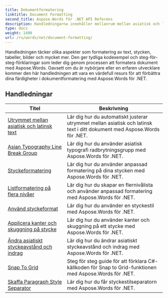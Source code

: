 ```yaml
---
title: Dokumentformatering
linktitle: Document Formatting
second_title: Aspose.Words för .NET API Referens
description: Handledningarna innehåller mellanrum mellan asiatisk och latinsk text, asiatisk typografi radbrytningsgrupp, styckeformatering, listformatering på flera nivåer och tillämpa styckestil.
type: docs
weight: 1490
url: /ru/words/net/document-formatting/
---
```


Handledningen täcker olika aspekter som formatering av text, stycken, tabeller, bilder och mycket mer. Den ger tydliga kodexempel och steg-för-steg-förklaringar som leder dig genom processen att formatera dokument med Aspose.Words. Oavsett om du är nybörjare eller en erfaren utvecklare kommer den här handledningen att vara en värdefull resurs för att förbättra dina färdigheter i dokumentformatering med Aspose.Words för .NET.

 ## Handledningar
| Titel | Beskrivning |
| --- | --- |
| [Utrymmet mellan asiatisk och latinsk text](./space-between-asian-and-latin-text/) | Lär dig hur du automatiskt justerar utrymmet mellan asiatisk och latinsk text i ditt dokument med Aspose.Words för .NET. |
| [Asian Typography Line Break Group](./asian-typography-line-break-group/) | Lär dig hur du använder asiatisk typografi radbrytningsgrupp med Aspose.Words för .NET. |
| [Styckeformatering](./paragraph-formatting/) | Lär dig hur du använder anpassad formatering på dina stycken med Aspose.Words för .NET. |
| [Listformatering på flera nivåer](./multilevel-list-formatting/) | Lär dig hur du skapar en flernivålista och använder anpassad formatering med Aspose.Words för .NET. |
| [Använd styckeformat](./apply-paragraph-style/) | Lär dig hur du använder en styckestil med Aspose.Words för .NET. |
| [Applicera kanter och skuggning på stycke](./apply-borders-and-shading-to-paragraph/) | Lär dig hur du använder kanter och skuggning på ett stycke med Aspose.Words för .NET. |
| [Ändra asiatiskt styckeavstånd och indrag](./change-asian-paragraph-spacing-and-indents/) | Lär dig hur du ändrar asiatiskt styckeavstånd och indrag med Aspose.Words för .NET. |
| [Snap To Grid](./snap-to-grid/) | Steg för steg guide för att förklara C#-källkoden för Snap to Grid-funktionen med Aspose.Words för .NET. |
| [Skaffa Paragraph Style Separator](./get-paragraph-style-separator/) | Lär dig hur du får styckestilseparatorn med Aspose.Words för .NET. |